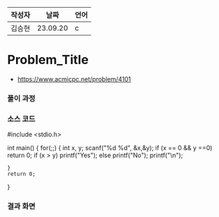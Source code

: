 | 작성자  |   날짜   | 언어    |
| ------- | --------- | ------- |
| 김승현  | 23.09.20  | c       |

# Problem_Title

 - https://www.acmicpc.net/problem/4101
  

### 풀이 과정  



### 소스 코드

#include <stdio.h>

int main() {
    for(;;) {
	int x, y;
	scanf("%d %d", &x,&y);
	if (x == 0 && y ==0) return 0;
	if (x > y) printf("Yes");
	else printf("No");
    printf("\n");
        
    }
	return 0;
}

### 결과 화면
